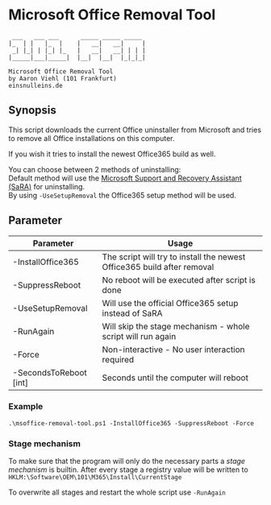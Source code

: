 # Microsoft Office Removal Tool

```plain
 ___   ___ ___      _____ _____ _____
|_  | |   |_  |    |   __|   __|     |
 _| |_| | |_| |_   |   __|   __| | | | 
|_____|___|_____|  |__|  |__|  |_|_|_| 

Microsoft Office Removal Tool
by Aaron Viehl (101 Frankfurt)
einsnulleins.de
```

## Synopsis

This script downloads the current Office uninstaller from Microsoft and tries to remove all Office installations on this computer.

If you wish it tries to install the newest Office365 build as well.

You can choose between 2 methods of uninstalling:\
Default method will use the [Microsoft Support and Recovery Assistant (SaRA)](https://docs.microsoft.com/en-us/office365/troubleshoot/administration/sara-command-line-version) for uninstalling.\
By using `-UseSetupRemoval` the Office365 setup method will be used.

## Parameter

| Parameter              | Usage                                                                   |
|------------------------|-------------------------------------------------------------------------|
| -InstallOffice365      | The script will try to install the newest Office365 build after removal |
| -SuppressReboot        | No reboot will be executed after script is done                         |
| -UseSetupRemoval       | Will use the official Office365 setup instead of SaRA                   |
| -RunAgain              | Will skip the stage mechanism - whole script will run again             |
| -Force                 | Non-interactive - No user interaction required                          |
| -SecondsToReboot [int] | Seconds until the computer will reboot                                  |

### Example

  ``.\msoffice-removal-tool.ps1 -InstallOffice365 -SuppressReboot -Force``

### Stage mechanism

To make sure that the program will only do the necessary parts a _stage mechanism_ is builtin. After every stage a registry value will be written to ``HKLM:\Software\OEM\101\M365\Install\CurrentStage``

To overwrite all stages and restart the whole script use ``-RunAgain``
